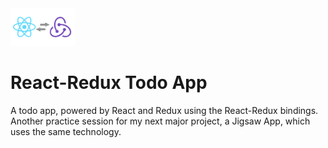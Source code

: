 <img src="https://github.com/simonrevill/react-redux-todo-app/blob/master/public/react-redux-logo-2.png" width="auto" height="60" alt="React & Redux Logo">

# React-Redux Todo App

A todo app, powered by React and Redux using the React-Redux bindings. Another practice session for my next major project, a Jigsaw App, which uses the same technology.